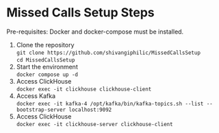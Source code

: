 # Missed Calls Setup Steps
Pre-requisites: Docker and docker-compose must be installed.
1. Clone the repository  
   `git clone https://github.com/shivangiphilic/MissedCallsSetup`  
   `cd MissedCallsSetup`
2. Start the environment  
   `docker compose up -d`
3. Access ClickHouse  
   `docker exec -it clickhouse clickhouse-client`
4. Access Kafka  
   `docker exec -it kafka-4 /opt/kafka/bin/kafka-topics.sh --list --bootstrap-server localhost:9092`
5. Access ClickHouse  
   `docker exec -it clickhouse-server clickhouse-client`
